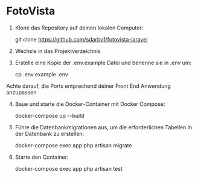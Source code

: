 
# FotoVista


1. Klone das Repository auf deinen lokalen Computer:

    git clone https://github.com/sdarby1/fotovista-laravel


2. Wechsle in das Projektverzeichnis


3. Erstelle eine Kopie der .env.example Datei und benenne sie in .env um:

    cp .env.example .env

Achte darauf, die Ports entprechend deiner Front End Anwendung anzupassen


4. Baue und starte die Docker-Container mit Docker Compose:

    docker-compose up --build


5. Führe die Datenbankmigrationen aus, um die erforderlichen Tabellen in der Datenbank zu erstellen:

    docker-compose exec app php artisan migrate


6. Starte den Container:

    docker-compose exec app php artisan test